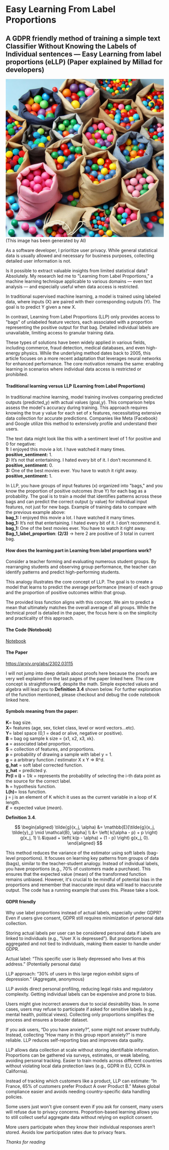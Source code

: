 
# Easy Learning From Label Proportions
## A GDPR friendly method of training a simple text Classifier Without Knowing the Labels of Individual sentences — Easy Learning from label proportions (eLLP) (Paper explained by Millad for developers)

![Bags with proportions of different colourful balls](https://github.com/Millad/easy_learning_from_label_proportions/blob/main/bags_image.jpeg?raw=true "Bags with proportions of different colourful balls")
(This image has been generated by AI)

As a software developer, I prioritize user privacy. While general statistical data is usually allowed and necessary for business purposes, collecting detailed user information is not.

Is it possible to extract valuable insights from limited statistical data? Absolutely. My research led me to "Learning from Label Proportions," a machine learning technique applicable to various domains — even text analysis — and especially useful when data access is restricted.

In traditional supervised machine learning, a model is trained using labeled data, where inputs (X) are paired with their corresponding outputs (Y). The goal is to predict Y given a new X.

In contrast, Learning from Label Proportions (LLP) only provides access to "bags" of unlabeled feature vectors, each associated with a proportion representing the positive output for that bag. Detailed individual labels are unavailable, limiting access to granular training data.

These types of solutions have been widely applied in various fields, including commerce, fraud detection, medical databases, and even high-energy physics. While the underlying method dates back to 2005, this article focuses on a more recent adaptation that leverages neural networks for enhanced performance. The core motivation remains the same: enabling learning in scenarios where individual data access is restricted or prohibited.

#### Traditional learning versus LLP (Learning from Label Proportions) 
In traditional machine learning, model training involves comparing predicted outputs (predicted_y) with actual values (goal_y). This comparison helps assess the model's accuracy during training. This approach requires knowing the true y value for each set of x features, necessitating extensive data collection for accurate predictions. Companies like Meta (Facebook) and Google utilize this method to extensively profile and understand their users. 

The text data might look like this with a sentiment level of 1 for positive and 0 for negative:  
**1:** I enjoyed this movie a lot. I have watched it many times. **positive_sentiment:** 1.   
**2:** It’s not that entertaining. I hated every bit of it. I don’t recommend it. **positive_sentiment:** 0.   
**3:** One of the best movies ever. You have to watch it right away. **positive_sentiment:** 1.   

In LLP, you have groups of input features (x) organized into "bags," and you know the proportion of positive outcomes (true Y) for each bag as a probability. The goal is to train a model that identifies patterns across these bags and can predict the correct output (y value) for individual input features, not just for new bags. Example of training data to compare with the previous example above:   
**bag_1:** I enjoyed this movie a lot. I have watched it many times.   
**bag_1:** It’s not that entertaining. I hated every bit of it. I don’t recommend it.  
**bag_1:** One of the best movies ever. You have to watch it right away.   
**Bag_1_label_proportion**: **(2/3)** -> here 2 are positive of 3 total in current bag.  

#### How does the learning part in Learning from label proportions work?
Consider a teacher forming and evaluating numerous student groups. By rearranging students and observing group performance, the teacher can identify patterns and predict high-performing students.

This analogy illustrates the core concept of LLP. The goal is to create a model that learns to predict the average performance (mean) of each group and the proportion of positive outcomes within that group.

The provided loss function aligns with this concept. We aim to predict a mean that ultimately matches the overall average of all groups. While the technical proof is detailed in the paper, the focus here is on the simplicity and practicality of this approach.

#### The Code (Notebook)
[Notebook](https://github.com/Millad/easy_learning_from_label_proportions/blob/main/Experiment.ipynb)

#### The Paper 
https://arxiv.org/abs/2302.03115

I will not jump into deep details about proofs here because the proofs are very well explained on the last pages of the paper linked here. The core concept is straightforward, despite the math. Simple expected values and algebra will lead you to **Definition 3.4** shown below. For further exploration of the function mentioned, please checkout and debug the code notebook linked here.

#### Symbols meaning from the paper:
**K**= bag size.  
**X**= features (age, sex, ticket class, level or word vectors…etc).  
**Y**= label space (0,1 = dead or alive, negative or positive).  
**B** = bag og sample k size = {x1, x2, x3, xk}.  
**a** = associated label proportion.  
**S** = collection of features, and proportions.  
**p** = probability of drawing a sample with label y = 1.  
**g** = a arbitrary function / estimator X x Y => R^d.  
**g_hat** = soft label corrected function.  
**y_hat** = predicted y.  
**Pr(I = i)** = *1/k* = represents the probability of selecting the i-th data point as the source for the correct label.  
**h** = hypothesis function.  
**L(h)**= loss function.  
**j** = j is an element of K which it uses as the current variable in a loop of K length.  
***E*** = expected value (*mean*).  

**Definition 3.4**.  

$$
\begin{aligned}
\tilde{g}(x_j, \alpha) &= \mathbb{E}[\tilde{g}(x_j, \tilde{y}_j) \mid \mathcal{B}, \alpha] \\
&= \left( k(\alpha - p) + p \right) g(x_j, 1) \\
&\quad + \left( k(p - \alpha) + (1 - p) \right) g(x_j, 0).
\end{aligned}
$$


This method reduces the variance of the estimator using soft labels (bag-level proportions). It focuses on learning key patterns from groups of data (bags), similar to the teacher-student analogy. Instead of individual labels, you have proportions (e.g., 70% of customers made a purchase). This ensures that the expected value (mean) of the transformed function remains unbiased. However, it's crucial to be mindful of potential bias in the proportions and remember that inaccurate input data will lead to inaccurate output. 
The code has a running example that uses this. Please take a look.

#### GDPR friendly
Why use label proportions instead of actual labels, especially under GDPR? 
Even if users give consent, GDPR still requires minimization of personal data collection.

Storing actual labels per user can be considered personal data if labels are linked to individuals (e.g., “User X is depressed”). But proportions are aggregated and not tied to individuals, making them easier to handle under GDPR.

Actual label: “This specific user is likely depressed who lives at this address.” (Potentially personal data)

LLP approach: “30% of users in this large region exhibit signs of depression.” (Aggregate, anonymous)

LLP avoids direct personal profiling, reducing legal risks and regulatory complexity.
Getting individual labels can be expensive and prone to bias.

Users might give incorrect answers due to social desirability bias. In some cases, users may refuse to participate if asked for sensitive labels (e.g., mental health, political views). Collecting only proportions simplifies the process and ensures a broader dataset.

If you ask users, “Do you have anxiety?”, some might not answer truthfully. Instead, collecting “How many in this group report anxiety?” is more reliable. LLP reduces self-reporting bias and improves data quality.

LLP allows data collection at scale without storing identifiable information. Proportions can be gathered via surveys, estimates, or weak labeling, avoiding personal tracking.
Easier to train models across different countries without violating local data protection laws (e.g., GDPR in EU, CCPA in California).    

Instead of tracking which customers like a product, LLP can estimate: “In France, 65% of customers prefer Product A over Product B.” Makes global compliance easier and avoids needing country-specific data handling policies.

Some users just won't give consent even if you ask for consent, many users will refuse due to privacy concerns. Proportion-based learning allows you to still collect useful aggregate data without relying on explicit consent.

More users participate when they know their individual responses aren’t stored.
Avoids low participation rates due to privacy fears.

*Thanks for reading*
